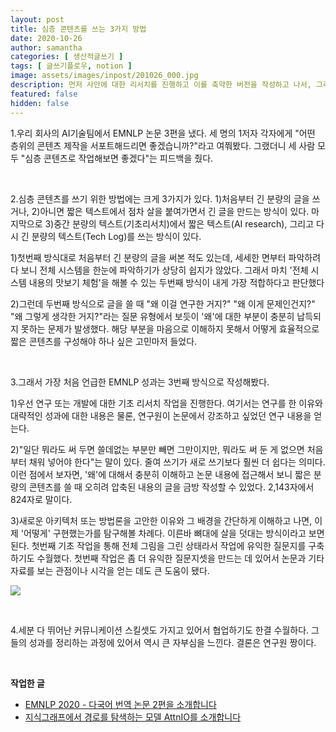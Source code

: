 ```yaml
---
layout: post
title: 심층 콘텐츠를 쓰는 3가지 방법
date: 2020-10-26
author: samantha
categories: [ 생산적글쓰기 ]
tags: [ 글쓰기플로우, notion ]
image: assets/images/inpost/201026_000.jpg
description: 먼저 사안에 대한 리서치를 진행하고 이를 축약한 버전을 작성하고 나서, 그리고 본격적으로 글쓰기 작업에 들어가면 효과적이다.
featured: false
hidden: false
---
```


1.우리 회사의 AI기술팀에서 EMNLP 논문 3편을 냈다. 세 명의 1저자 각자에게 "어떤 층위의 콘텐츠 제작을 서포트해드리면 좋겠습니까?"라고 여쭤봤다. 그랬더니 세 사람 모두 "심층 콘텐츠로 작업해보면 좋겠다"는 피드백을 줬다.

<br/>

2.심층 콘텐츠를 쓰기 위한 방법에는 크게 3가지가 있다. 1)처음부터 긴 분량의 글을 쓰거나, 2)아니면 짧은 텍스트에서 점차 살을 붙여가면서 긴 글을 만드는 방식이 있다. 마지막으로 3)중간 분량의 텍스트(기초리서치)에서 짧은 텍스트(AI research), 그리고 다시 긴 분량의 텍스트(Tech Log)를 쓰는 방식이 있다.

1)첫번째 방식대로 처음부터 긴 분량의 글을 써본 적도 있는데, 세세한 면부터 파악하려다 보니 전체 시스템을 한눈에 파악하기가 상당히 쉽지가 않았다. 그래서 마치 '전체 시스템 내용의 맛보기 체험'을 해볼 수 있는 두번째 방식이 내게 가장 적합하다고 판단했다

2)그런데 두번째 방식으로 글을 쓸 때 "왜 이걸 연구한 거지?" "왜 이게 문제인건지?" "왜 그렇게 생각한 거지?"라는 질문 유형에서 보듯이 '왜'에 대한 부분이 충분히 납득되지 못하는 문제가 발생했다. 해당 부분을 마음으로 이해하지 못해서 어떻게 효율적으로 짧은 콘텐츠를 구성해야 하나 싶은 고민마저 들었다.

<br/>

3.그래서 가장 처음 언급한 EMNLP 성과는 3번째 방식으로 작성해봤다.

1)우선 연구 또는 개발에 대한 기초 리서치 작업을 진행한다. 여기서는 연구를 한 이유와 대략적인 성과에 대한 내용은 물론, 연구원이 논문에서 강조하고 싶었던 연구 내용을 얻는다.

2)"일단 뭐라도 써 두면 쓸데없는 부분만 빼면 그만이지만, 뭐라도 써 둔 게 없으면 처음부터 채워 넣어야 한다"는 말이 있다. 줄여 쓰기가 새로 쓰기보다 훨씬 더 쉽다는 의미다. 이런 점에서 보자면, '왜'에 대해서 충분히 이해하고 논문 내용에 접근해서 보니 짧은 분량의 콘텐츠를 쓸 때 오히려 압축된 내용의 글을 금방 작성할 수 있었다. 2,143자에서 824자로 말이다.

3)새로운 아키텍처 또는 방법론을 고안한 이유와 그 배경을 간단하게 이해하고 나면, 이제 '어떻게' 구현했는가를 탐구해볼 차례다. 이른바 뼈대에 살을 덧대는 방식이라고 보면 된다.
첫번째 기초 작업을 통해 전체 그림을 그린 상태라서 작업에 유익한 질문지를 구축하기도 수월했다. 첫번째 작업은 좀 더 유익한 질문지셋을 만드는 데 있어서 논문과 기타 자료를 보는 관점이나 시각을 얻는 데도 큰 도움이 됐다.


![](https://github.com/samantha-writer/blog/master/assets/images/inpost/201026_000.jpg?raw=true)

<br/>

4.세분 다 뛰어난 커뮤니케이션 스킬셋도 가지고 있어서 협업하기도 한결 수월하다. 그들의 성과를 정리하는 과정에 있어서 역시 큰 자부심을 느낀다. 결론은 연구원 짱이다.

<br/>

**작업한 글**
- [EMNLP 2020 - 다국어 번역 논문 2편을 소개합니다](https://tech.kakaoenterprise.com/99)
- [지식그래프에서 경로를 탐색하는 모델 AttnIO를 소개합니다](https://tech.kakaoenterprise.com/95)

<br/>
